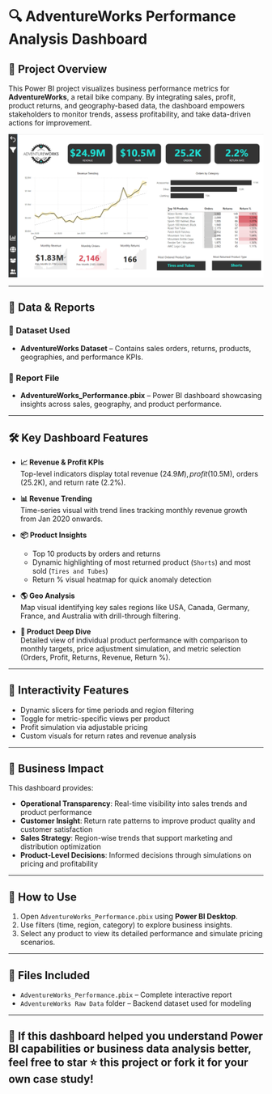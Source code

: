 # 🔍 AdventureWorks Performance Analysis Dashboard

## 🚀 Project Overview
This Power BI project visualizes business performance metrics for **AdventureWorks**, a retail bike company. By integrating sales, profit, product returns, and geography-based data, the dashboard empowers stakeholders to monitor trends, assess profitability, and take data-driven actions for improvement.

![Dashboard](https://github.com/dharmender-thakur/PowerBI--Performance-Analysis-Dashboard/blob/8f73268fea1fa270523aae39bfcd24322368e57e/Power%20BI%20Executive%20Summary%20Dashboard.png)

---

## 📁 Data & Reports

### 📌 Dataset Used
- **AdventureWorks Dataset** – Contains sales orders, returns, products, geographies, and performance KPIs.

### 📌 Report File
- **AdventureWorks_Performance.pbix** – Power BI dashboard showcasing insights across sales, geography, and product performance.

---

## 🛠️ Key Dashboard Features

- **📈 Revenue & Profit KPIs**  
  Top-level indicators display total revenue ($24.9M), profit ($10.5M), orders (25.2K), and return rate (2.2%).

- **📊 Revenue Trending**  
  Time-series visual with trend lines tracking monthly revenue growth from Jan 2020 onwards.

- **📦 Product Insights**  
  - Top 10 products by orders and returns  
  - Dynamic highlighting of most returned product (`Shorts`) and most sold (`Tires and Tubes`)  
  - Return % visual heatmap for quick anomaly detection

- **🌎 Geo Analysis**  
  Map visual identifying key sales regions like USA, Canada, Germany, France, and Australia with drill-through filtering.

- **🎯 Product Deep Dive**  
  Detailed view of individual product performance with comparison to monthly targets, price adjustment simulation, and metric selection (Orders, Profit, Returns, Revenue, Return %).

---

## 🧩 Interactivity Features

- Dynamic slicers for time periods and region filtering  
- Toggle for metric-specific views per product  
- Profit simulation via adjustable pricing  
- Custom visuals for return rates and revenue analysis  

---

## 🎯 Business Impact

This dashboard provides:
- **Operational Transparency**: Real-time visibility into sales trends and product performance  
- **Customer Insight**: Return rate patterns to improve product quality and customer satisfaction  
- **Sales Strategy**: Region-wise trends that support marketing and distribution optimization  
- **Product-Level Decisions**: Informed decisions through simulations on pricing and profitability  

---

## 🧪 How to Use

1. Open `AdventureWorks_Performance.pbix` using **Power BI Desktop**.
2. Use filters (time, region, category) to explore business insights.
3. Select any product to view its detailed performance and simulate pricing scenarios.

---

## 📎 Files Included
- `AdventureWorks_Performance.pbix` – Complete interactive report
- `AdventureWorks Raw Data` folder – Backend dataset used for modeling

---

## 🌟 If this dashboard helped you understand Power BI capabilities or business data analysis better, feel free to star ⭐ this project or fork it for your own case study!
